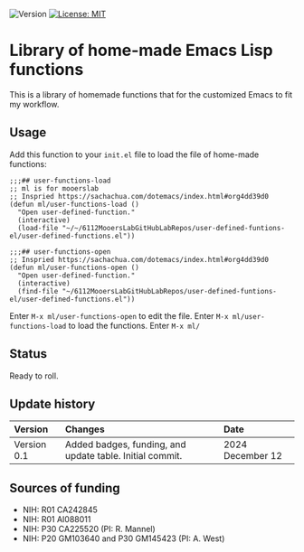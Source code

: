 ![Version](https://img.shields.io/static/v1?label=matplotlib-voice-in&message=0.1&color=brightcolor)
[![License: MIT](https://img.shields.io/badge/License-MIT-blue.svg)](https://opensource.org/licenses/MIT)


# Library of home-made Emacs Lisp functions

This is a library of homemade functions that for the customized Emacs to fit my workflow.

## Usage

Add this function to your `init.el` file to load the file of home-made functions:

```elisp
;;;## user-functions-load
;; ml is for mooerslab
;; Inspried https://sachachua.com/dotemacs/index.html#org4dd39d0
(defun ml/user-functions-load ()
  "Open user-defined-function."
  (interactive)
  (load-file "~/~/6112MooersLabGitHubLabRepos/user-defined-funtions-el/user-defined-functions.el"))

;;;## user-functions-open
;; Inspried https://sachachua.com/dotemacs/index.html#org4dd39d0
(defun ml/user-functions-open ()
  "Open user-defined-function."
  (interactive)
  (find-file "~/6112MooersLabGitHubLabRepos/user-defined-funtions-el/user-defined-functions.el"))
```

Enter `M-x ml/user-functions-open` to edit the file.
Enter `M-x ml/user-functions-load` to load the functions.
Enter `M-x ml/`

## 



## Status

Ready to roll.

## Update history

|Version      | Changes                                                                                                                                  | Date                 |
|:-----------|:------------------------------------------------------------------------------------------------------------------------------------------|:--------------------|
| Version 0.1 |   Added badges, funding, and update table.  Initial commit.                                                                              | 2024 December 12  |

## Sources of funding

- NIH: R01 CA242845
- NIH: R01 AI088011
- NIH: P30 CA225520 (PI: R. Mannel)
- NIH: P20 GM103640 and P30 GM145423 (PI: A. West)
